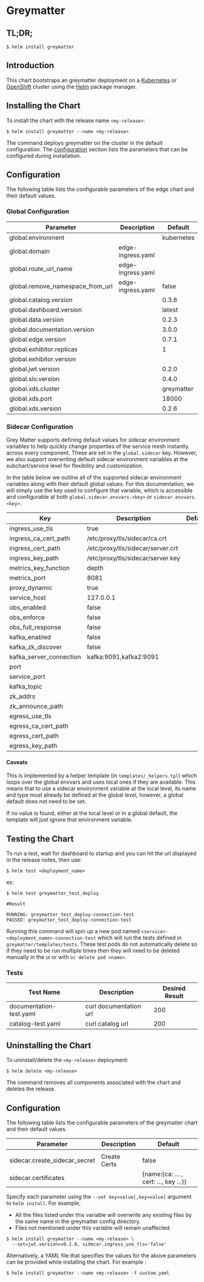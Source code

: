 # Greymatter

## TL;DR;

```console
$ helm install greymatter
```

## Introduction

This chart bootstraps an greymatter deployment on a [Kubernetes](http://kubernetes.io) or [OpenShift](https://www.openshift.com/) cluster using the [Helm](https://helm.sh) package manager.

## Installing the Chart

To install the chart with the release name `<my-release>`:

```console
$ helm install greymatter --name <my-release>
```

The command deploys greymatter on the cluster in the default configuration. The [configuration](#configuration) section lists the parameters that can be configured during installation.

## Configuration

The following table lists the configurable parameters of the edge chart and their default values.

### Global Configuration

| Parameter                        | Description       | Default    |
| -------------------------------- | ----------------- | ---------- |
| global.environment               |                   | kubernetes |
| global.domain                    | edge-ingress.yaml |            |
| global.route_url_name            | edge-ingress.yaml |            |
| global.remove_namespace_from_url | edge-ingress.yaml | false      |
| global.catalog.version           |                   | 0.3.6      |
| global.dashboard.version         |                   | latest     |
| global.data.version              |                   | 0.2.3      |
| global.documentation.version     |                   | 3.0.0      |
| global.edge.version              |                   | 0.7.1      |
| global.exhibitor.replicas        |                   | 1          |
| global.exhibitor.version         |                   |            |
| global.jwt.version               |                   | 0.2.0      |
| global.slo.version               |                   | 0.4.0      |
| global.xds.cluster               |                   | greymatter |
| global.xds.port                  |                   | 18000      |
| global.xds.version               |                   | 0.2.6      |

### Sidecar Configuration

Grey Matter supports defining default values for sidecar environment variables to help quickly change properties of the service mesh instantly across every component. These are set in the `global.sidecar` key. However, we also support overwriting default sidecar environment variables at the subchart/service level for flexibility and customization.

In the table below we outline all of the supported sidecar environment variables along with their default global values. For this documentation, we will simply use the key used to configure that variable, which is accessible and configurable at both `global.sidecar.envvars.<key>` or `sidecar.envvars.<key>`.

| Key                     | Description                       | Default |
| ----------------------- | --------------------------------- | ------- |
| ingress_use_tls         | true                              |         |
| ingress_ca_cert_path    | /etc/proxy/tls/sidecar/ca.crt     |         |
| ingress_cert_path       | /etc/proxy/tls/sidecar/server.crt |         |
| ingress_key_path        | /etc/proxy/tls/sidecar/server.key |         |
| metrics_key_function    | depth                             |         |
| metrics_port            | 8081                              |         |
| proxy_dynamic           | true                              |         |
| service_host            | 127.0.0.1                         |         |
| obs_enabled             | false                             |         |
| obs_enforce             | false                             |         |
| obs_full_response       | false                             |         |
| kafka_enabled           | false                             |         |
| kafka_zk_discover       | false                             |         |
| kafka_server_connection | kafka:9091,kafka2:9091            |         |
| port                    |                                   |         |
| service_port            |                                   |         |
| kafka_topic             |                                   |         |
| zk_addrs                |                                   |         |
| zk_announce_path        |                                   |         |
| egress_use_tls          |                                   |         |
| egress_ca_cert_path     |                                   |         |
| egress_cert_path        |                                   |         |
| egress_key_path         |                                   |         |

#### Caveats
This is implemented by a helper template (in  `templates/_helpers.tpl`) which loops over the global envvars and uses local ones if they are available. This means that to use a sidecar environment variable at the local level, its name and type must already be defined at the global level, however, a global default does not need to be set.

If no value is found, either at the local level or in a global default, the template will just ignore that environment variable.

## Testing the Chart

To run a test, wait for dashboard to startup and you can hit the url displayed in the release notes, then use:

```console
$ helm test <deployment_name>
```

ex:

```console
$ helm test greymatter_test_deploy

#Result

RUNNING: greymatter_test_deploy-connection-test
PASSED: greymatter_test_deploy-connection-test
```

Running this command will spin up a new pod named `<service>-<deployment_name>-connection-test` which will run the tests defined in `greymatter/templates/tests`. These test pods do not automatically delete so if they need to be run multiple times then they will need to be deleted manually in the ui or with `oc delete pod <name>`.

### Tests

| Test Name               | Description            | Desired Result |
| ----------------------- | ---------------------- | -------------- |
| documentation-test.yaml | curl documentation url | 200            |
| catalog-test.yaml       | curl catalog url       | 200            |

## Uninstalling the Chart

To uninstall/delete the `<my-release>` deployment:

```console
$ helm delete <my-release>
```

The command removes all components associated with the chart and deletes the release.

## Configuration

The following table lists the configurable parameters of the greymatter chart and their default values.

| Parameter                     | Description  | Default                               |
| ----------------------------- | ------------ | ------------------------------------- |
|                               |              |                                       |
| sidecar.create_sidecar_secret | Create Certs | false                                 |
| sidecar.certificates          |              | {name:{ca: ... , cert: ..., key ...}} |

Specify each parameter using the `--set key=value[,key=value]` argument to `helm install`. For example,

- All the files listed under this variable will overwrite any existing files by the same name in the greymatter config directory.
- Files not mentioned under this variable will remain unaffected.

```console
$ helm install greymatter --name <my-release> \
  --set=jwt.version=v0.2.0, sidecar.ingress_use_tls='false'
```

Alternatively, a YAML file that specifies the values for the above parameters can be provided while installing the chart. For example :

```console
$ helm install greymatter --name <my-release> -f custom.yaml
```
